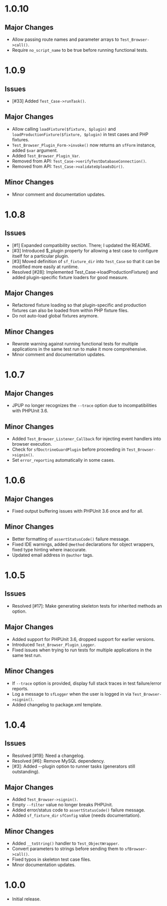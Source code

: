 # 1.0.10
## Major Changes
- Allow passing route names and parameter arrays to `Test_Browser->call()`.
- Require `no_script_name` to be true before running functional tests.

# 1.0.9
## Issues
- [#33] Added `Test_Case->runTask()`.

## Major Changes
- Allow calling `loadFixture($fixture, $plugin)` and
  `loadProductionFixture($fixture, $plugin)` in test cases and PHP fixtures.
- `Test_Browser_Plugin_Form->invoke()` now returns an `sfForm` instance, added
  `$var` argument.
- Added `Test_Browser_Plugin_Var`.
- Removed from API: `Test_Case->verifyTestDatabaseConnection()`.
- Removed from API: `Test_Case->validateUploadsDir()`.

## Minor Changes
- Minor comment and documentation updates.

# 1.0.8
## Issues
- [#1] Expanded compatibility section.  There; I updated the README.
- [#3] Introduced $_plugin property for allowing a test case to configure itself
  for a particular plugin.
- [#3] Moved definition of `sf_fixture_dir` into `Test_Case` so that it can be
  modified more easily at runtime.
- Resolved [#28]: Implemented Test_Case->loadProductionFixture() and added
  plugin-specific fixture loaders for good measure.

## Major Changes
- Refactored fixture loading so that plugin-specific and production fixtures can
  also be loaded from within PHP fixture files.
- Do not auto-load global fixtures anymore.

## Minor Changes
- Rewrote warning against running functional tests for multiple applications in
  the same test run to make it more comprehensive.
- Minor comment and documentation updates.

# 1.0.7
## Major Changes
- JPUP no longer recognizes the `--trace` option due to incompatibilities with
  PHPUnit 3.6.

## Minor Changes
- Added `Test_Browser_Listener_Callback` for injecting event handlers into
  browser execution.
- Check for `sfDoctrineGuardPlugin` before proceeding in
  `Test_Browser->signin()`.
- Set `error_reporting` automatically in some cases.

# 1.0.6
## Major Changes
- Fixed output buffering issues with PHPUnit 3.6 once and for all.

## Minor Changes
- Better formatting of `assertStatusCode()` failure message.
- Fixed IDE warnings, added `@method` declarations for object wrappers, fixed
  type hinting where inaccurate.
- Updated email address in `@author` tags.

# 1.0.5
## Issues
- Resolved [#17]: Make generating skeleton tests for inherited methods an
  option.

## Major Changes
- Added support for PHPUnit 3.6, dropped support for earlier versions.
- Introduced `Test_Browser_Plugin_Logger`.
- Fixed issues when trying to run tests for multiple applications in the same
  test run.

## Minor Changes
- If `--trace` option is provided, display full stack traces in test
  failure/error reports.
- Log a message to `sfLogger` when the user is logged in via
  `Test_Browser->signin()`.
- Added changelog to package.xml template.

# 1.0.4
## Issues
- Resolved [#19]: Need a changelog.
- Resolved [#6]:  Remove MySQL dependency.
- [#3]:  Added --plugin option to runner tasks (generators still outstanding).

## Major Changes
- Added `Test_Browser->signin()`.
- Empty `--filter` value no longer breaks PHPUnit.
- Added error/status code to `assertStatusCode()` failure message.
- Added `sf_fixture_dir` `sfConfig` value (needs documentation).

## Minor Changes
- Added `__toString()` handler to `Test_ObjectWrapper`.
- Convert parameters to strings before sending them to `sfBrowser->call()`.
- Fixed typos in skeleton test case files.
- Minor documentation updates.

# 1.0.0
- Initial release.